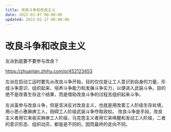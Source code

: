 ```yaml
---
title: 改良斗争和改良主义
date: 2022-01-07 00:00:00
updated: 2022-01-17 00:00:00
---
```



# 改良斗争和改良主义





左派到底要不要参与改良？

https://zhuanlan.zhihu.com/p/452123453

左派在启动工运时要先从改良斗争开始，目的仅仅是让工人意识到自身的力量，形成斗争意识、组织起来、培养斗争能力和发展斗争实力，以便进入武装斗争。目的绝不是改善生存这个结果，而是借助改良斗争的过程去组织起来斗争。

左派虽参与改良斗争，但是坚决反对改良主义，也就是用改善工人阶级生存处境，用小恩小惠麻痹工人，阻碍工人阶级武装斗争夺取政权。
改良斗争是手段，改良主义者用它来收买麻痹工人阶级，马克思主义者用它来唤醒和发动工人阶级，二者的意识形态、组织动员，都是是不同的，因而最终的走向不同。
